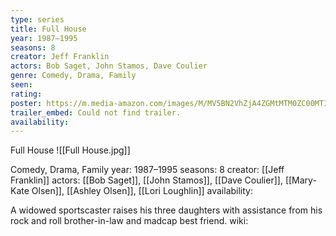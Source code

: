 ```yaml
---
type: series
title: Full House
year: 1987–1995
seasons: 8
creator: Jeff Franklin
actors: Bob Saget, John Stamos, Dave Coulier
genre: Comedy, Drama, Family
seen:
rating: 
poster: https://m.media-amazon.com/images/M/MV5BN2VhZjA4ZGMtMTM0ZC00MTIyLWFjMzMtOWI4Y2JjN2IyNmYyXkEyXkFqcGdeQXVyNjc4NTExMTk@._V1_SX300.jpg
trailer_embed: Could not find trailer.
availability:
---
```

Full House
![[Full House.jpg]]

Comedy, Drama, Family
year: 1987–1995
seasons: 8
creator: [[Jeff Franklin]]
actors: [[Bob Saget]], [[John Stamos]], [[Dave Coulier]], [[Mary-Kate Olsen]], [[Ashley Olsen]], [[Lori Loughlin]]
availability:

A widowed sportscaster raises his three daughters with assistance from his rock and roll brother-in-law and madcap best friend.
wiki: 


